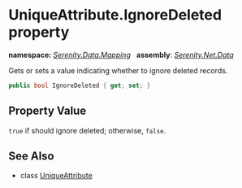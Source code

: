 # UniqueAttribute.IgnoreDeleted property
**namespace:** *[Serenity.Data.Mapping](../../README.md#serenity.data.mapping-namespace)*   **assembly**: *[Serenity.Net.Data](../../README.md)*

Gets or sets a value indicating whether to ignore deleted records.

```csharp
public bool IgnoreDeleted { get; set; }
```

## Property Value

`true` if should ignore deleted; otherwise, `false`.

## See Also

* class [UniqueAttribute](../UniqueAttribute.md)